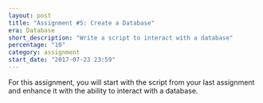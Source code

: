 ```yaml
---
layout: post
title: "Assignment #5: Create a Database"
era: Database
short_description: "Write a script to interact with a database"
percentage: "10"
category: assignment
start_date: "2017-07-23 23:59"
---
```


For this assignment, you will start with the script from your last assignment and enhance it with the ability to interact with a database.
